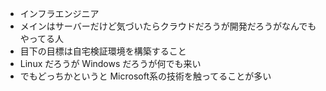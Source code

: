 - インフラエンジニア
- メインはサーバーだけど気づいたらクラウドだろうが開発だろうがなんでもやってる人
- 目下の目標は自宅検証環境を構築すること
- Linux だろうが Windows だろうが何でも来い
- でもどっちかというと Microsoft系の技術を触ってることが多い
